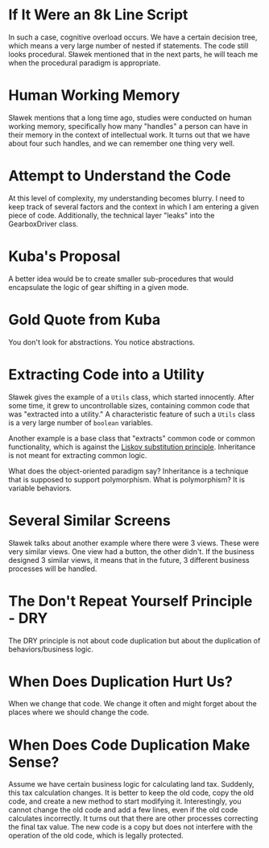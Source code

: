 # If It Were an 8k Line Script

In such a case, cognitive overload occurs. We have a certain decision tree, which means a very large number of nested if statements. The code still looks procedural. Sławek mentioned that in the next parts, he will teach me when the procedural paradigm is appropriate.

# Human Working Memory

Sławek mentions that a long time ago, studies were conducted on human working memory, specifically how many "handles" a person can have in their memory in the context of intellectual work. It turns out that we have about four such handles, and we can remember one thing very well.

# Attempt to Understand the Code

At this level of complexity, my understanding becomes blurry. I need to keep track of several factors and the context in which I am entering a given piece of code. Additionally, the technical layer "leaks" into the GearboxDriver class.

# Kuba's Proposal

A better idea would be to create smaller sub-procedures that would encapsulate the logic of gear shifting in a given mode.

# Gold Quote from Kuba

You don't look for abstractions. You notice abstractions.

# Extracting Code into a Utility

Sławek gives the example of a `Utils` class, which started innocently. After some time, it grew to uncontrollable sizes, containing common code that was "extracted into a utility." A characteristic feature of such a `Utils` class is a very large number of `boolean` variables.

Another example is a base class that "extracts" common code or common functionality, which is against the [Liskov substitution principle](https://en.wikipedia.org/wiki/Liskov_substitution_principle). Inheritance is not meant for extracting common logic.

What does the object-oriented paradigm say? Inheritance is a technique that is supposed to support polymorphism. What is polymorphism? It is variable behaviors.

# Several Similar Screens

Sławek talks about another example where there were 3 views. These were very similar views. One view had a button, the other didn't. If the business designed 3 similar views, it means that in the future, 3 different business processes will be handled.

# The Don't Repeat Yourself Principle - DRY

The DRY principle is not about code duplication but about the duplication of behaviors/business logic.

# When Does Duplication Hurt Us?

When we change that code. We change it often and might forget about the places where we should change the code.

# When Does Code Duplication Make Sense?

Assume we have certain business logic for calculating land tax. Suddenly, this tax calculation changes. It is better to keep the old code, copy the old code, and create a new method to start modifying it. Interestingly, you cannot change the old code and add a few lines, even if the old code calculates incorrectly. It turns out that there are other processes correcting the final tax value. The new code is a copy but does not interfere with the operation of the old code, which is legally protected.